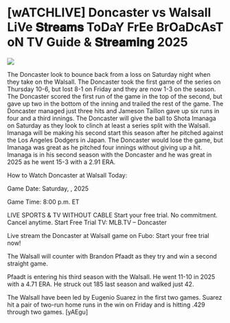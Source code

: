 #  [wATCHLIVE] Doncaster vs Walsall LiVe 𝐒𝐭𝐫𝐞𝐚𝐦𝐬 ToDaY FrEe BrOaDcAsT oN TV Guide & 𝐒𝐭𝐫𝐞𝐚𝐦𝐢𝐧𝐠  2025  
  
  
[![](https://i.imgur.com/qSNzIqt.png)](https://movie.rssnews.media/HdLKvTS.php)  
  
The Doncaster look to bounce back from a loss on Saturday night when they take on the Walsall. The Doncaster took the first game of the series on Thursday 10-6, but lost 8-1 on Friday and they are now 1-3 on the season. The Doncaster scored the first run of the game in the top of the second, but gave up two in the bottom of the inning and trailed the rest of the game. The Doncaster managed just three hits and Jameson Taillon gave up six runs in four and a third innings. The Doncaster will give the ball to Shota Imanaga on Saturday as they look to clinch at least a series split with the Walsall. Imanaga will be making his second start this season after he pitched against the Los Angeles Dodgers in Japan. The Doncaster would lose the game, but Imanaga was great as he pitched four innings without giving up a hit. Imanaga is in his second season with the Doncaster and he was great in 2025 as he went 15-3 with a 2.91 ERA.

How to Watch Doncaster at Walsall Today:

Game Date: Saturday, , 2025

Game Time: 8:00 p.m. ET

LIVE SPORTS & TV WITHOUT CABLE
Start your free trial. No commitment. Cancel anytime.
Start Free Trial
TV: MLB.TV – Doncaster

Live stream the Doncaster at Walsall game on Fubo: Start your free trial now!

The Walsall will counter with Brandon Pfaadt as they try and win a second straight game.

Pfaadt is entering his third season with the Walsall. He went 11-10 in 2025 with a 4.71 ERA. He struck out 185 last season and walked just 42.

The Walsall have been led by Eugenio Suarez in the first two games. Suarez hit a pair of two-run home runs in the win on Friday and is hitting .429 through two games. [yAEgu]